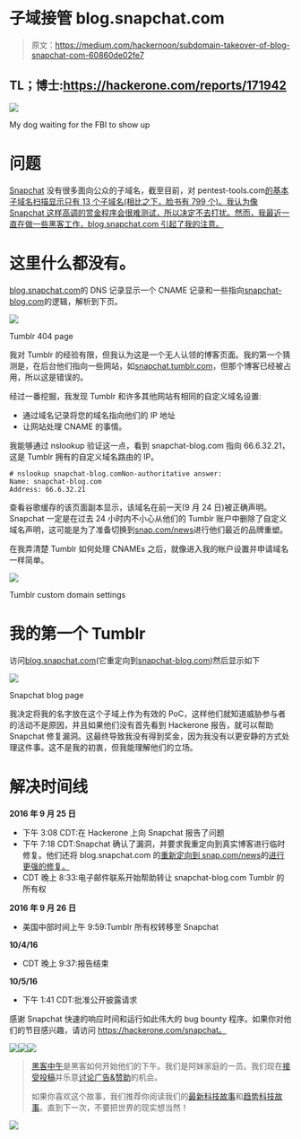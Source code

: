 # 子域接管 blog.snapchat.com

> 原文：<https://medium.com/hackernoon/subdomain-takeover-of-blog-snapchat-com-60860de02fe7>

## TL；博士:https://hackerone.com/reports/171942

![](img/7d664bb410a7210fa4a4e6748b1a7faa.png)

My dog waiting for the FBI to show up

# 问题

[Snapchat](https://hackernoon.com/tagged/snapchat) 没有很多面向公众的子域名，截至目前，对 pentest-tools.com[的基本子域名扫描显示只有 13 个子域名(相比之下，脸书有 799 个)。我认为像 Snapchat 这样高调的赏金程序会很难测试，所以决定不去打扰。然而，我最近一直在做一些黑客工作，blog.snapchat.com 引起了我的注意。](https://pentest-tools.com)

# 这里什么都没有。

[blog.snapchat.com](http://blog.snapchat.com)的 DNS 记录显示一个 CNAME 记录和一些指向[snapchat-blog.com](http://snapchat-blog.com)的逻辑，解析到下页。

![](img/13cd9b9c1a7ad3d36b3cf8c13b67aa89.png)

Tumblr 404 page

我对 Tumblr 的经验有限，但我认为这是一个无人认领的博客页面。我的第一个猜测是，在后台他们指向一些网站，如[snapchat.tumblr.com](http://snapchat.tumblr.com)，但那个博客已经被占用，所以这是错误的。

经过一番挖掘，我发现 Tumblr 和许多其他网站有相同的自定义域名设置:

*   通过域名记录将您的域名指向他们的 IP 地址
*   让网站处理 CNAME 的事情。

我能够通过 nslookup 验证这一点，看到 snapchat-blog.com 指向 66.6.32.21，这是 Tumblr 拥有的自定义域名路由的 IP。

```
# nslookup snapchat-blog.comNon-authoritative answer:
Name: snapchat-blog.com
Address: 66.6.32.21
```

查看谷歌缓存的该页面副本显示，该域名在前一天(9 月 24 日)被正确声明。Snapchat 一定是在过去 24 小时内不小心从他们的 Tumblr 账户中删除了自定义域名声明，这可能是为了准备切换到[snap.com/news](http://snap.com/news)进行他们最近的品牌重塑。

在我弄清楚 Tumblr 如何处理 CNAMEs 之后，就像进入我的帐户设置并申请域名一样简单。

![](img/5a89b1476406102255cbdf269b8cb654.png)

Tumblr custom domain settings

# 我的第一个 Tumblr

访问[blog.snapchat.com](http://blog.snapchat.com)(它重定向到[snapchat-blog.com](http://snapchat-blog.com))然后显示如下

![](img/e703e89c90a7f3f68ba139aefdce9b8b.png)

Snapchat blog page

我决定将我的名字放在这个子域上作为有效的 PoC，这样他们就知道威胁参与者的活动不是原因，并且如果他们没有首先看到 Hackerone 报告，就可以帮助 Snapchat 修复漏洞。这最终导致我没有得到奖金，因为我没有以更安静的方式处理这件事。这不是我的初衷，但我能理解他们的立场。

# 解决时间线

**2016 年 9 月 25 日**

*   下午 3:08 CDT:在 Hackerone 上向 Snapchat 报告了问题
*   下午 7:18 CDT:Snapchat 确认了漏洞，并要求我重定向到真实博客进行临时修复。他们还将 blog.snapchat.com 的[重新定向到 snap.com/news](http://blog.snapchat.com)的[进行更强的修复。](http://snap.com/news)
*   CDT 晚上 8:33:电子邮件联系开始帮助转让 snapchat-blog.com Tumblr 的所有权

**2016 年 9 月 26 日**

*   美国中部时间上午 9:59:Tumblr 所有权转移至 Snapchat

**10/4/16**

*   CDT 晚上 9:37:报告结束

**10/5/16**

*   下午 1:41 CDT:批准公开披露请求

感谢 Snapchat 快速的响应时间和运行如此伟大的 bug bounty 程序。如果你对他们的节目感兴趣，请访问 https://hackerone.com/snapchat。

[![](img/50ef4044ecd4e250b5d50f368b775d38.png)](http://bit.ly/HackernoonFB)[![](img/979d9a46439d5aebbdcdca574e21dc81.png)](https://goo.gl/k7XYbx)[![](img/2930ba6bd2c12218fdbbf7e02c8746ff.png)](https://goo.gl/4ofytp)

> [黑客中午](http://bit.ly/Hackernoon)是黑客如何开始他们的下午。我们是阿妹家庭的一员。我们现在[接受投稿](http://bit.ly/hackernoonsubmission)并乐意[讨论广告&赞助](mailto:partners@amipublications.com)的机会。
> 
> 如果你喜欢这个故事，我们推荐你阅读我们的[最新科技故事](http://bit.ly/hackernoonlatestt)和[趋势科技故事](https://hackernoon.com/trending)。直到下一次，不要把世界的现实想当然！

[![](img/be0ca55ba73a573dce11effb2ee80d56.png)](https://goo.gl/Ahtev1)